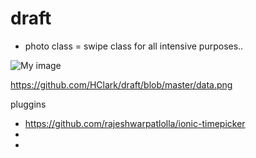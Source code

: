 # draft



- photo class = swipe class for all intensive purposes.. 




![My image](HClark.github.com/draft/data.png)

https://github.com/HClark/draft/blob/master/data.png


pluggins 
- https://github.com/rajeshwarpatlolla/ionic-timepicker
-
-

